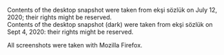 Contents of the desktop snapshot were taken from ekşi sözlük on July 12, 2020; their rights might be reserved.\
Contents of the desktop snapshot (dark) were taken from ekşi sözlük on Sept 4, 2020: their rights might be reserved.

All screenshots were taken with Mozilla Firefox.
